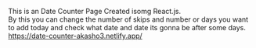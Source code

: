 This is an Date Counter Page Created isomg React.js.
<br>
By this you can change the number of skips and number or days you want to add today and check what date and date its gonna be after some days.
<br>
https://date-counter-akasho3.netlify.app/
